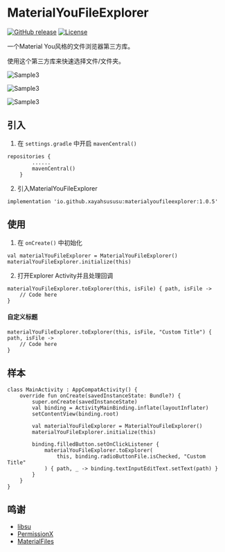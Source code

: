 # MaterialYouFileExplorer
[![GitHub release](https://img.shields.io/github/v/release/XayahSuSuSu/Android-MaterialYouFileExplorer?color=orange)](https://github.com/XayahSuSuSu/Android-MaterialYouFileExplorer/releases) [![License](https://img.shields.io/github/license/XayahSuSuSu/Android-MaterialYouFileExplorer?color=ff69b4)](./LICENSE)

一个Material You风格的文件浏览器第三方库。

使用这个第三方库来快速选择文件/文件夹。

![Sample3](doc/images/Sample1.jpg "Sample1")

![Sample3](doc/images/Sample2.jpg "Sample2")

![Sample3](doc/images/Sample3.jpg "Sample3")

## 引入
1. 在 `settings.gradle` 中开启 `mavenCentral()`
```
repositories {
        ......
        mavenCentral()
    }
```
2. 引入MaterialYouFileExplorer
```
implementation 'io.github.xayahsususu:materialyoufileexplorer:1.0.5'
```

## 使用
1. 在 `onCreate()` 中初始化
```
val materialYouFileExplorer = MaterialYouFileExplorer()
materialYouFileExplorer.initialize(this)
```
2. 打开Explorer Activity并且处理回调
```
materialYouFileExplorer.toExplorer(this, isFile) { path, isFile -> 
    // Code here
}
```
#### 自定义标题
```
materialYouFileExplorer.toExplorer(this, isFile, "Custom Title") { path, isFile -> 
    // Code here
}
```


## 样本
```
class MainActivity : AppCompatActivity() {
    override fun onCreate(savedInstanceState: Bundle?) {
        super.onCreate(savedInstanceState)
        val binding = ActivityMainBinding.inflate(layoutInflater)
        setContentView(binding.root)

        val materialYouFileExplorer = MaterialYouFileExplorer()
        materialYouFileExplorer.initialize(this)

        binding.filledButton.setOnClickListener {
            materialYouFileExplorer.toExplorer(
                this, binding.radioButtonFile.isChecked, "Custom Title"
            ) { path, _ -> binding.textInputEditText.setText(path) }
        }
    }
}
```

## 鸣谢
- [libsu](https://github.com/topjohnwu/libsu)
- [PermissionX](https://github.com/guolindev/PermissionX)
- [MaterialFiles](https://github.com/zhanghai/MaterialFiles)